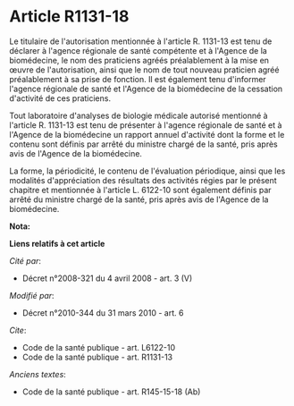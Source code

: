 # Article R1131-18

Le titulaire de l'autorisation mentionnée à l'article R. 1131-13 est tenu de déclarer à l'agence régionale de santé
compétente et à l'Agence de la biomédecine, le nom des praticiens agréés préalablement à la mise en œuvre de l'autorisation,
ainsi que le nom de tout nouveau praticien agréé préalablement à sa prise de fonction. Il est également tenu d'informer
l'agence régionale de santé et l'Agence de la biomédecine de la cessation d'activité de ces praticiens. 

Tout laboratoire d'analyses de biologie médicale autorisé mentionné à l'article R. 1131-13 est tenu de présenter à l'agence
régionale de santé et à l'Agence de la biomédecine un rapport annuel d'activité dont la forme et le contenu sont définis par
arrêté du ministre chargé de la santé, pris après avis de l'Agence de la biomédecine. 

La forme, la périodicité, le contenu de l'évaluation périodique, ainsi que les modalités d'appréciation des résultats des
activités régies par le présent chapitre et mentionnée à l'article L. 6122-10 sont également définis par arrêté du ministre
chargé de la santé, pris après avis de l'Agence de la biomédecine.

**Nota:**



**Liens relatifs à cet article**

_Cité par_:

  - Décret n°2008-321 du 4 avril 2008 - art. 3 (V)

_Modifié par_:

  - Décret n°2010-344 du 31 mars 2010 - art. 6

_Cite_:

  - Code de la santé publique - art. L6122-10
  - Code de la santé publique - art. R1131-13

_Anciens textes_:

  - Code de la santé publique - art. R145-15-18 (Ab)
